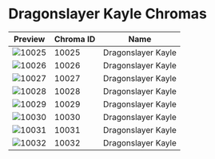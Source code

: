 # Dragonslayer Kayle Chromas



| Preview | Chroma ID | Name |
|---------|-----------|------|
| ![10025](https://raw.communitydragon.org/latest/plugins/rcp-be-lol-game-data/global/default/v1/champion-chroma-images/10/10025.png) | 10025 | Dragonslayer Kayle |
| ![10026](https://raw.communitydragon.org/latest/plugins/rcp-be-lol-game-data/global/default/v1/champion-chroma-images/10/10026.png) | 10026 | Dragonslayer Kayle |
| ![10027](https://raw.communitydragon.org/latest/plugins/rcp-be-lol-game-data/global/default/v1/champion-chroma-images/10/10027.png) | 10027 | Dragonslayer Kayle |
| ![10028](https://raw.communitydragon.org/latest/plugins/rcp-be-lol-game-data/global/default/v1/champion-chroma-images/10/10028.png) | 10028 | Dragonslayer Kayle |
| ![10029](https://raw.communitydragon.org/latest/plugins/rcp-be-lol-game-data/global/default/v1/champion-chroma-images/10/10029.png) | 10029 | Dragonslayer Kayle |
| ![10030](https://raw.communitydragon.org/latest/plugins/rcp-be-lol-game-data/global/default/v1/champion-chroma-images/10/10030.png) | 10030 | Dragonslayer Kayle |
| ![10031](https://raw.communitydragon.org/latest/plugins/rcp-be-lol-game-data/global/default/v1/champion-chroma-images/10/10031.png) | 10031 | Dragonslayer Kayle |
| ![10032](https://raw.communitydragon.org/latest/plugins/rcp-be-lol-game-data/global/default/v1/champion-chroma-images/10/10032.png) | 10032 | Dragonslayer Kayle |